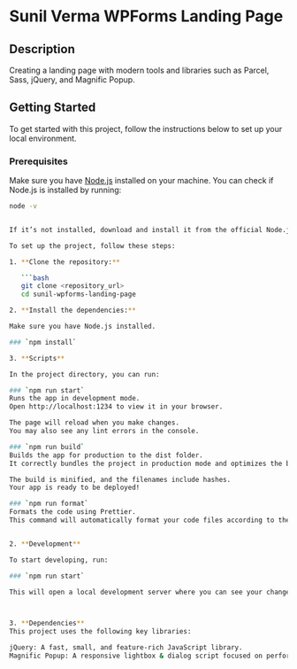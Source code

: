 # Sunil Verma WPForms Landing Page

## Description

Creating a landing page with modern tools and libraries such as Parcel, Sass, jQuery, and Magnific Popup.

## Getting Started

To get started with this project, follow the instructions below to set up your local environment.

### Prerequisites

Make sure you have [Node.js](https://nodejs.org/) installed on your machine. You can check if Node.js is installed by running:

```bash
node -v


If it’s not installed, download and install it from the official Node.js website.

To set up the project, follow these steps:

1. **Clone the repository:**

   ```bash
   git clone <repository_url>
   cd sunil-wpforms-landing-page

2. **Install the dependencies:**

Make sure you have Node.js installed.

### `npm install`

3. **Scripts**

In the project directory, you can run:

### `npm run start`
Runs the app in development mode.
Open http://localhost:1234 to view it in your browser.

The page will reload when you make changes.
You may also see any lint errors in the console.

### `npm run build`
Builds the app for production to the dist folder.
It correctly bundles the project in production mode and optimizes the build for the best performance.

The build is minified, and the filenames include hashes.
Your app is ready to be deployed!

### `npm run format`
Formats the code using Prettier.
This command will automatically format your code files according to the defined style rules.


2. **Development**

To start developing, run:

### `npm run start`

This will open a local development server where you can see your changes in real-time.



3. **Dependencies**
This project uses the following key libraries:

jQuery: A fast, small, and feature-rich JavaScript library.
Magnific Popup: A responsive lightbox & dialog script focused on performance.